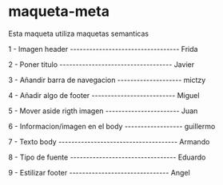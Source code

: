 # maqueta-meta
Esta maqueta utiliza maquetas semanticas 

1 - Imagen header ---------------------------------- Frida

2 - Poner titulo ----------------------------------- Javier

3 - Añandir barra de navegacion -------------------- mictzy

4 - Añadir algo de footer -------------------------- Miguel

5 - Mover aside rigth imagen ----------------------- Juan

6 - Informacion/imagen en el body ------------------ guillermo

7 - Texto body ------------------------------------- Armando

8 - Tipo de fuente --------------------------------- Eduardo

9 - Estilizar footer ------------------------------- Angel
